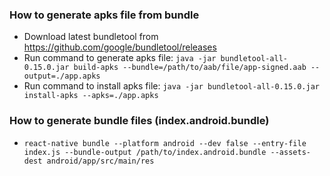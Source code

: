 ### How to generate apks file from bundle

-   Download latest bundletool from https://github.com/google/bundletool/releases
-   Run command to generate apks file: `java -jar bundletool-all-0.15.0.jar build-apks --bundle=/path/to/aab/file/app-signed.aab --output=./app.apks`
-   Run command to install apks file: `java -jar bundletool-all-0.15.0.jar install-apks --apks=./app.apks`

### How to generate bundle files (index.android.bundle)

-   `react-native bundle --platform android --dev false --entry-file index.js --bundle-output /path/to/index.android.bundle --assets-dest android/app/src/main/res`
